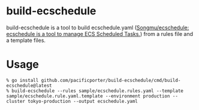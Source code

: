# build-ecschedule

build-ecschedule is a tool to build ecschedule.yaml ([Songmu/ecschedule: ecschedule is a tool to manage ECS Scheduled Tasks.](https://github.com/Songmu/ecschedule)) from a rules file and a template files.

# Usage

```console
% go install github.com/pacificporter/build-ecschedule/cmd/build-ecschedule@latest
% build-ecschedule --rules sample/ecschedule.rules.yaml --template sample/ecschedule.rule.yaml.template --environment production --cluster tokyo-production --output ecschedule.yaml
```
